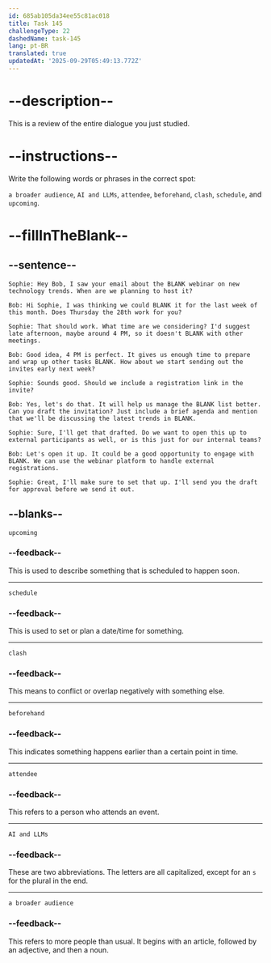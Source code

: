 ```yaml
---
id: 685ab105da34ee55c81ac018
title: Task 145
challengeType: 22
dashedName: task-145
lang: pt-BR
translated: true
updatedAt: '2025-09-29T05:49:13.772Z'
---
```


<!-- REVIEW -->

# --description--

This is a review of the entire dialogue you just studied.

# --instructions--

Write the following words or phrases in the correct spot: 

`a broader audience`, `AI and LLMs`, `attendee`, `beforehand`, `clash`, `schedule`, and `upcoming`.

# --fillInTheBlank--

## --sentence--

`Sophie: Hey Bob, I saw your email about the BLANK webinar on new technology trends. When are we planning to host it?`

`Bob: Hi Sophie, I was thinking we could BLANK it for the last week of this month. Does Thursday the 28th work for you?`

`Sophie: That should work. What time are we considering? I'd suggest late afternoon, maybe around 4 PM, so it doesn't BLANK with other meetings.`

`Bob: Good idea, 4 PM is perfect. It gives us enough time to prepare and wrap up other tasks BLANK. How about we start sending out the invites early next week?`

`Sophie: Sounds good. Should we include a registration link in the invite?`

`Bob: Yes, let's do that. It will help us manage the BLANK list better. Can you draft the invitation? Just include a brief agenda and mention that we'll be discussing the latest trends in BLANK.`

`Sophie: Sure, I'll get that drafted. Do we want to open this up to external participants as well, or is this just for our internal teams?`

`Bob: Let's open it up. It could be a good opportunity to engage with BLANK. We can use the webinar platform to handle external registrations.`

`Sophie: Great, I'll make sure to set that up. I'll send you the draft for approval before we send it out.`

## --blanks--

`upcoming`

### --feedback--

This is used to describe something that is scheduled to happen soon.

---

`schedule`

### --feedback--

This is used to set or plan a date/time for something.

---

`clash`

### --feedback--

This means to conflict or overlap negatively with something else.

---

`beforehand`

### --feedback--

This indicates something happens earlier than a certain point in time.

---

`attendee`

### --feedback--

This refers to a person who attends an event.

---

`AI and LLMs`

### --feedback--

These are two abbreviations. The letters are all capitalized, except for an `s` for the plural in the end.

---

`a broader audience`

### --feedback--

This refers to more people than usual. It begins with an article, followed by an adjective, and then a noun.
